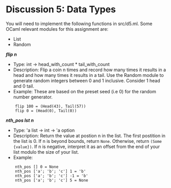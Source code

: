 # Discussion 5: Data Types

You will need to implement the following functions in src/d5.ml. Some OCaml relevant modules for this assignment are:
* List
* Random

***flip n***
* Type: int -> head_with_count * tail_with_count
* Description: Flip a coin n times and record how many times it results in a head and how many times it results in a tail.
Use the Random module to generate random integers between 0 and 1 inclusive. Consider 1 head and 0 tail.
* Example: These are based on the preset seed (i.e 0) for the random number generator.
```
    flip 100 = (Head(43), Tail(57))
    flip 0 = (Head(0), Tail(0))
```

***nth_pos lst n***
* Type: 'a list -> int -> 'a option
* Description:  Return the value at postion n in the list. The first postition in the list is 0. If n is beyond bounds, return `None`. Otherwise, return `(Some {value})`. If n is negative, interpret it as an offset from the end of your list modulo the size of your list.
* Example:  
```
    nth_pos [] 0 = None
    nth_pos ['a'; 'b'; 'c'] 1 = 'b'
    nth_pos ['a'; 'b'; 'c'] -1 = 'b'
    nth_pos ['a'; 'b'; 'c'] 5 = None
```